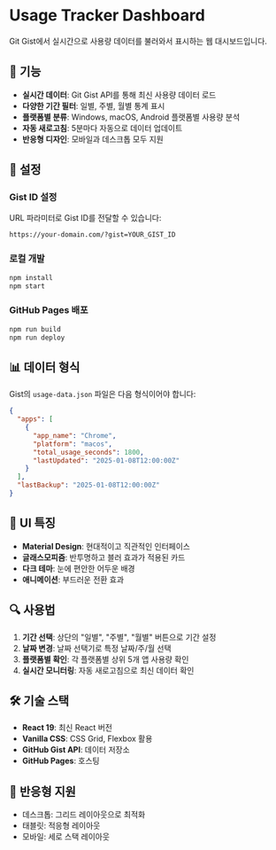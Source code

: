 # Usage Tracker Dashboard

Git Gist에서 실시간으로 사용량 데이터를 불러와서 표시하는 웹 대시보드입니다.

## 🚀 기능

- **실시간 데이터**: Git Gist API를 통해 최신 사용량 데이터 로드
- **다양한 기간 필터**: 일별, 주별, 월별 통계 표시
- **플랫폼별 분류**: Windows, macOS, Android 플랫폼별 사용량 분석
- **자동 새로고침**: 5분마다 자동으로 데이터 업데이트
- **반응형 디자인**: 모바일과 데스크톱 모두 지원

## 🔧 설정

### Gist ID 설정

URL 파라미터로 Gist ID를 전달할 수 있습니다:

```
https://your-domain.com/?gist=YOUR_GIST_ID
```

### 로컬 개발

```bash
npm install
npm start
```

### GitHub Pages 배포

```bash
npm run build
npm run deploy
```

## 📊 데이터 형식

Gist의 `usage-data.json` 파일은 다음 형식이어야 합니다:

```json
{
  "apps": [
    {
      "app_name": "Chrome",
      "platform": "macos",
      "total_usage_seconds": 1800,
      "lastUpdated": "2025-01-08T12:00:00Z"
    }
  ],
  "lastBackup": "2025-01-08T12:00:00Z"
}
```

## 🎨 UI 특징

- **Material Design**: 현대적이고 직관적인 인터페이스
- **글래스모피즘**: 반투명하고 블러 효과가 적용된 카드
- **다크 테마**: 눈에 편안한 어두운 배경
- **애니메이션**: 부드러운 전환 효과

## 🔍 사용법

1. **기간 선택**: 상단의 "일별", "주별", "월별" 버튼으로 기간 설정
2. **날짜 변경**: 날짜 선택기로 특정 날짜/주/월 선택  
3. **플랫폼별 확인**: 각 플랫폼별 상위 5개 앱 사용량 확인
4. **실시간 모니터링**: 자동 새로고침으로 최신 데이터 확인

## 🛠 기술 스택

- **React 19**: 최신 React 버전
- **Vanilla CSS**: CSS Grid, Flexbox 활용
- **GitHub Gist API**: 데이터 저장소
- **GitHub Pages**: 호스팅

## 📱 반응형 지원

- 데스크톱: 그리드 레이아웃으로 최적화
- 태블릿: 적응형 레이아웃  
- 모바일: 세로 스택 레이아웃